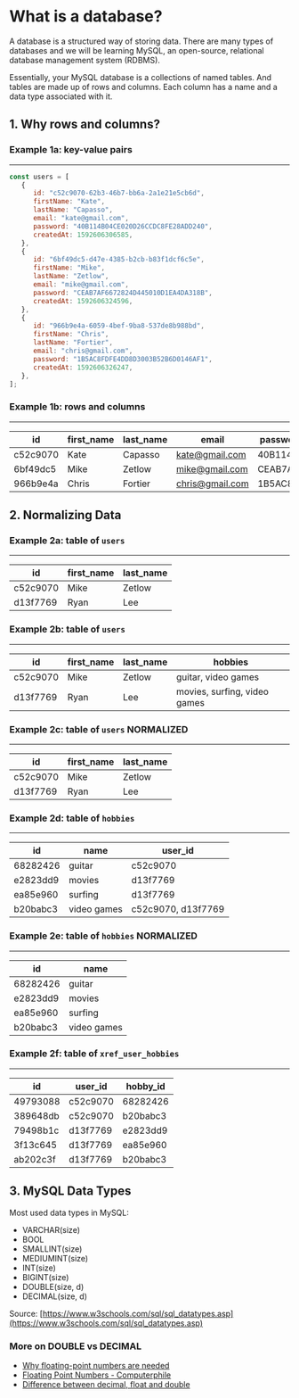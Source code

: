 # What is a database?

A database is a structured way of storing data. There are many types of databases and we will be learning MySQL, an open-source, relational database management system (RDBMS).

Essentially, your MySQL database is a collections of named tables. And tables are made up of rows and columns. Each column has a name and a data type associated with it.

## 1. Why rows and columns?

### Example 1a: key-value pairs

---

```javascript
const users = [
   {
      id: "c52c9070-62b3-46b7-bb6a-2a1e21e5cb6d",
      firstName: "Kate",
      lastName: "Capasso",
      email: "kate@gmail.com",
      password: "40B114B04CE020D26CCDC8FE28ADD240",
      createdAt: 1592606306585,
   },
   {
      id: "6bf49dc5-d47e-4385-b2cb-b83f1dcf6c5e",
      firstName: "Mike",
      lastName: "Zetlow",
      email: "mike@gmail.com",
      password: "CEAB7AF6672824D445010D1EA4DA318B",
      createdAt: 1592606324596,
   },
   {
      id: "966b9e4a-6059-4bef-9ba8-537de8b988bd",
      firstName: "Chris",
      lastName: "Fortier",
      email: "chris@gmail.com",
      password: "1B5AC8FDFE4DD8D3003B52B6D0146AF1",
      createdAt: 1592606326247,
   },
];
```

### Example 1b: rows and columns

---

| id       | first_name | last_name | email           | password | created_at    |
| -------- | ---------- | --------- | --------------- | -------- | ------------- |
| c52c9070 | Kate       | Capasso   | kate@gmail.com  | 40B114B0 | 1592606306585 |
| 6bf49dc5 | Mike       | Zetlow    | mike@gmail.com  | CEAB7AF6 | 1592606324596 |
| 966b9e4a | Chris      | Fortier   | chris@gmail.com | 1B5AC8FD | 1592606326247 |

## 2. Normalizing Data

### Example 2a: table of `users`

---

| id       | first_name | last_name |
| -------- | ---------- | --------- |
| c52c9070 | Mike       | Zetlow    |
| d13f7769 | Ryan       | Lee       |

### Example 2b: table of `users`

---

| id       | first_name | last_name | hobbies                      |
| -------- | ---------- | --------- | ---------------------------- |
| c52c9070 | Mike       | Zetlow    | guitar, video games          |
| d13f7769 | Ryan       | Lee       | movies, surfing, video games |

### Example 2c: table of `users` NORMALIZED

---

| id       | first_name | last_name |
| -------- | ---------- | --------- |
| c52c9070 | Mike       | Zetlow    |
| d13f7769 | Ryan       | Lee       |

### Example 2d: table of `hobbies`

---

| id       | name        | user_id            |
| -------- | ----------- | ------------------ |
| 68282426 | guitar      | c52c9070           |
| e2823dd9 | movies      | d13f7769           |
| ea85e960 | surfing     | d13f7769           |
| b20babc3 | video games | c52c9070, d13f7769 |

### Example 2e: table of `hobbies` NORMALIZED

---

| id       | name        |
| -------- | ----------- |
| 68282426 | guitar      |
| e2823dd9 | movies      |
| ea85e960 | surfing     |
| b20babc3 | video games |

### Example 2f: table of `xref_user_hobbies`

---

| id       | user_id  | hobby_id |
| -------- | -------- | -------- |
| 49793088 | c52c9070 | 68282426 |
| 389648db | c52c9070 | b20babc3 |
| 79498b1c | d13f7769 | e2823dd9 |
| 3f13c645 | d13f7769 | ea85e960 |
| ab202c3f | d13f7769 | b20babc3 |

## 3. MySQL Data Types

Most used data types in MySQL:

-  VARCHAR(size)
-  BOOL
-  SMALLINT(size)
-  MEDIUMINT(size)
-  INT(size)
-  BIGINT(size)
-  DOUBLE(size, d)
-  DECIMAL(size, d)

Source: [https://www.w3schools.com/sql/sql_datatypes.asp](https://www.w3schools.com/sql/sql_datatypes.asp)

### More on DOUBLE vs DECIMAL

-  [Why floating-point numbers are needed](https://floating-point-gui.de/formats/fp/)
-  [Floating Point Numbers - Computerphile](https://www.youtube.com/watch?v=PZRI1IfStY0)
-  [Difference between decimal, float and double](https://stackoverflow.com/a/618596/6305196)

